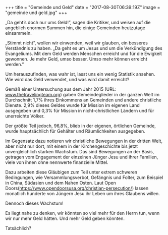 +++
title = "Gemeinde und Geld"
date = "2017-08-30T06:39:19Z"
image = "gemeinde und geld.jpg"
+++

„Da geht’s doch nur ums Geld!”, sagen die Kritiker, und weisen auf die angeblich enormen Summen hin, die einige Gemeinden heutzutage einsammeln.

„Stimmt nicht”, wollen wir einwenden, weil wir glauben, ein besseres Verständnis zu haben. „Da geht es um Jesus und um die Verkündigung des Evangeliums. Mit dem Geld werden Menschen erreicht und für die Ewigkeit gewonnen. Je mehr Geld, umso besser. Umso mehr können erreicht werden.”

Um herauszufinden, was wahr ist, lasst uns ein wenig Statistik ansehen. Wie wird das Geld verwendet, und was wird damit erreicht?

Gemäß einer Untersuchung aus dem Jahr 2015 (URL: www.thetravelingteam.org) gaben Gemeindeglieder in der ganzen Welt im Durchschnitt 1,7% ihres Einkommens an Gemeinden und andere christliche Dienste. 2,9% dieses Geldes wurde für Mission im eigenen Land ausgegeben und 0,3% für Mission in nicht-christlichen Ländern und für unerreichte Völker.

Der größte Teil jedoch, 96,8%, blieb in der eigenen, örtlichen Gemeinde, wurde hauptsächlich für Gehälter und Räumlichkeiten ausgegeben.

Im Gegensatz dazu notieren wir christliche Bewegungen in der dritten Welt, aber nicht nur dort, mit einem in der Kirchengeschichte bis jetzt unvergleichlich starken Wachstum. Das sind Bewegungen an der Basis, getragen vom Engagement der einzelnen Jünger Jesu und ihrer Familien, viele von ihnen ohne nennwerte finanzielle Mittel. 

Dazu arbeiten diese Gläubigen zum Teil unter extrem schweren Bedingungen, wie Versammlungsverbot, Gefängnis und Folter, zum Beispiel in China, Südasien und dem Nahen Osten. Laut Open Doors(https://www.opendoorsusa.org/christian-persecution/) lassen monatlich hunderte von Jüngern Jesu ihr Leben um ihres Glaubens willen. 

Dennoch dieses Wachstum!

Es liegt nahe zu denken, wir könnten so viel mehr für den Herrn tun, wenn wir nur mehr Geld hätten. Und mehr Geld geben könnten. 

Tatsächlich?

